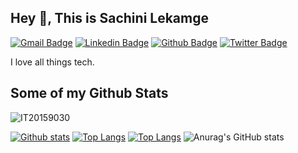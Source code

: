 ## Hey 👋, This is Sachini Lekamge
[![Gmail Badge](https://img.shields.io/badge/-sachini.lekamge@gmail.com-c14438?style=flat&logo=Gmail&logoColor=white&link=mailto:sachini.lekamge@gmail.com)](mailto:sachini.lekamge@gmail.com) 
[![Linkedin Badge](https://img.shields.io/badge/-sachinilekamge-0072b1?style=flat&logo=Linkedin&logoColor=white&link=https://www.linkedin.com/in/sachinilekamge/)](https://www.linkedin.com/in/sachinilekamge/) [![Github Badge](https://img.shields.io/badge/-IT20159030-grey?style=flat&logo=github&logoColor=white&link=https://github.com/IT20159030/)](https://www.github.com/IT20159030/) [![Twitter Badge](https://img.shields.io/badge/-SachiniLekamge-00acee?style=flat&logo=twitter&logoColor=white&link=https://twitter.com/SachiniLekamge/)](https://www.twitter.com/SachiniLekamge/) <p align='left'>I love all things tech.</p>
## Some of my Github Stats
<p align=left> <img src=https://komarev.com/ghpvc/?username=IT20159030 alt=IT20159030 /> </p>

[![Github stats](https://github-readme-stats.vercel.app/api?username=IT20159030&show_icons=true&include_all_commits=true)](https://github.com/IT20159030/github-readme-stats)
[![Top Langs](https://github-readme-stats.vercel.app/api/top-langs/?username=IT20159030&layout=compact)](https://github.com/IT20159030/github-readme-stats)
[![Top Langs](https://github-readme-stats.vercel.app/api/top-langs/?username=IT20159030&langs_count=8)](https://github.com/IT20159030/github-readme-stats)
![Anurag's GitHub stats](https://github-readme-stats.vercel.app/api?username=IT20159030&hide=contribs,prs)
